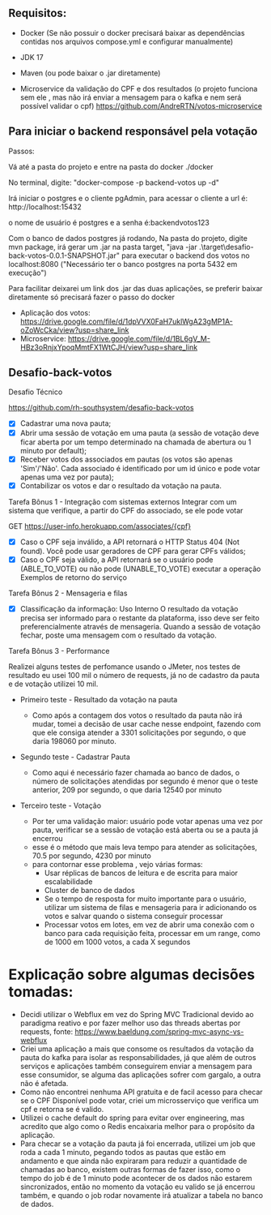 
## Requisitos:

- Docker (Se não possuir o docker precisará baixar as dependências contidas nos arquivos compose.yml e configurar manualmente)

- JDK 17
- Maven (ou pode baixar o .jar diretamente)
- Microservice da validação do CPF e dos resultados (o projeto funciona sem ele , mas não irá enviar a mensagem para o kafka
e nem será possível validar o cpf) https://github.com/AndreRTN/votos-microservice

## Para iniciar o backend responsável pela votação

Passos:

Vá até a pasta do projeto e entre na pasta do docker ./docker

No terminal, digite: "docker-compose -p backend-votos up -d"

Irá iniciar o postgres e o cliente pgAdmin, para acessar o cliente a url é: http://localhost:15432

o nome de usuário é postgres e a senha é:backendvotos123

Com o banco de dados postgres já rodando, Na pasta do projeto, digite mvn package, irá gerar um .jar na pasta target,
"java -jar .\target\desafio-back-votos-0.0.1-SNAPSHOT.jar" para executar o backend dos votos no localhost:8080
("Necessário ter o banco postgres na porta 5432 em execução")

Para facilitar deixarei um link dos .jar das duas aplicações, se preferir baixar diretamente só precisará fazer o passo do docker
- Aplicação dos votos: https://drive.google.com/file/d/1dpVVX0FaH7uklWgA23gMP1A-oZoWcCka/view?usp=share_link
- Microservice: https://drive.google.com/file/d/1BL6gV_M-HBz3oRnjxYpoqMmtFX1WtCJH/view?usp=share_link

## Desafio-back-votos
 Desafio Técnico

https://github.com/rh-southsystem/desafio-back-votos

- [x] Cadastrar uma nova pauta;
- [x] Abrir uma sessão de votação em uma pauta (a sessão de votação deve ficar aberta por um tempo determinado na chamada de abertura ou 1 minuto por default);
- [x] Receber votos dos associados em pautas (os votos são apenas 'Sim'/'Não'. Cada associado é identificado por um id único e pode votar apenas uma vez por pauta);
- [x] Contabilizar os votos e dar o resultado da votação na pauta.

Tarefa Bônus 1 - Integração com sistemas externos
Integrar com um sistema que verifique, a partir do CPF do associado, se ele pode votar

GET https://user-info.herokuapp.com/associates/{cpf}
- [x] Caso o CPF seja inválido, a API retornará o HTTP Status 404 (Not found). Você pode usar geradores de CPF para gerar CPFs válidos;
- [x] Caso o CPF seja válido, a API retornará se o usuário pode (ABLE_TO_VOTE) ou não pode (UNABLE_TO_VOTE) executar a operação Exemplos de retorno do serviço

Tarefa Bônus 2 - Mensageria e filas
- [x] Classificação da informação: Uso Interno O resultado da votação precisa ser informado para o restante da plataforma, isso deve ser feito preferencialmente através de mensageria. Quando a sessão de votação fechar, poste uma mensagem com o resultado da votação.

Tarefa Bônus 3 - Performance

Realizei alguns testes de perfomance usando o JMeter, nos testes de resultado eu usei 100 mil o número de requests,
já no de cadastro da pauta e de votação utilizei 10 mil.

- Primeiro teste - Resultado da votação na pauta
  - Como após a contagem dos votos o resultado da pauta não irá mudar, tomei a decisão de usar cache nesse endpoint, 
  fazendo com que ele consiga atender a 3301 solicitações por segundo, o que daria 198060 por minuto.


- Segundo teste - Cadastrar Pauta
  -  Como aqui é necessário fazer chamada ao banco de dados, o número de solicitações atendidas por segundo é menor que
  o teste anterior, 209 por segundo, o que daria 12540 por minuto


- Terceiro teste - Votação
  -  Por ter uma validação maior: usuário pode votar apenas uma vez por pauta, verificar se a sessão de votação está aberta ou se a pauta já encerrou
  - esse é o método que mais leva tempo para atender as solicitações, 70.5 por segundo, 4230 por minuto
  - para contornar esse problema , vejo várias formas:
    - Usar réplicas de bancos de leitura e de escrita para maior escalabilidade
    - Cluster de banco de dados
    - Se o tempo de resposta for muito importante para o usuário, utilizar um sistema de filas e mensageria para ir adicionando
    os votos e salvar quando o sistema conseguir processar
    - Processar votos em lotes, em vez de abrir uma conexão com o banco para cada requisição feita, processar em um range, como de 1000 em 1000 votos, a cada X segundos


# Explicação sobre algumas decisões tomadas:
  - Decidi utilizar o Webflux em vez do Spring MVC Tradicional devido ao paradigma reativo e por fazer melhor uso das threads
  abertas por requests, fonte: https://www.baeldung.com/spring-mvc-async-vs-webflux
  - Criei uma aplicação a mais  que consome os resultados da votação da pauta do kafka para isolar as responsabilidades, 
  já que além de outros serviços e aplicações também conseguirem enviar a mensagem para esse consumidor, se alguma das aplicações sofrer com gargalo, a outra não é afetada.
  - Como não encontrei nenhuma API gratuita e de facil acesso para checar se o  CPF Disponível pode votar, criei um microsserviço que verifica um cpf e retorna se é valido.
  - Utilizei o cache default do spring para evitar over engineering, mas acredito que algo como o Redis encaixaria melhor para o propósito da aplicação.
  - Para checar se a votação da pauta já foi encerrada, utilizei um job que roda a cada 1 minuto, pegando todos as pautas que estão em andamento
  e que ainda não expiraram para reduzir a quantidade de chamadas ao banco, existem outras formas de fazer isso, como o tempo do job é de 1 minuto pode acontecer de os
  dados não estarem sincronizados, então no momento da votação eu valido se já encerrou também, e quando o job rodar novamente irá atualizar a tabela no banco de dados.

